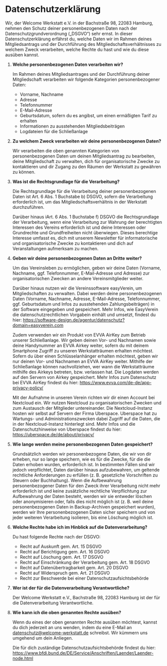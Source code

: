 # Datenschutzerklärung 

Wir, der Welcome Werkstatt e.V. in der Bachstraße 98, 22083 Hamburg, nehmen den Schutz deiner personenbezogenen Daten nach der Datenschutzgrundverordnung („DSGVO“) sehr ernst. In dieser Datenschutzerklärung erfährst du, welche Daten wir im Rahmen deines Mitgliedsantrags und der Durchführung des Mitgliedschaftsverhältnisses zu welchem Zweck verarbeiten, welche Rechte du hast und wie du diese ausüben kannst.

1. **Welche personenbezogenen Daten verarbeiten wir?**

    Im Rahmen deines Mitgliedsantrages und der Durchführung deiner Mitgliedschaft verarbeiten wir folgende Kategorien personenbezogener Daten: 

    - Vorname, Nachname
    - Adresse
    - Telefonnummer
    - E-Mail-Adresse
    - Geburtsdatum, sofern du es angibst, um einen ermäßigten Tarif zu erhalten
    - Informationen zu ausstehenden Mitgliedsbeiträgen
    - Logdateien für die Schließanlage

2. **Zu welchem Zweck verarbeiten wir deine personenbezogenen Daten?**

    Wir verarbeiten die oben genannten Kategorien von personenbezogenen Daten um deinen Mitgliedsantrag zu bearbeiten, deine Mitgliedschaft zu verwalten, dich für organisatorische Zwecke zu kontaktieren und dir Zugang zu den Räumen der Werkstatt zu gewähren zu können. 


3. **Was ist die Rechtsgrundlage für die Verarbeitung?**

    Die Rechtsgrundlage für die Verarbeitung deiner personenbezogenen Daten ist Art. 6 Abs. 1 Buchstabe b) DSGVO, sofern die Verarbeitung erforderlich ist, um das Mitgliedschaftsverhältnis in der Werkstatt durchzuführen.

    Darüber hinaus iArt. 6 Abs. 1 Buchstabe f) DSGVO die Rechtsgrundlage der Verarbeitung, wenn eine Verarbeitung zur Wahrung der berechtigten Interessen des Vereins erforderlich ist und deine Interessen oder Grundrechte und Grundfreiheiten nicht überwiegen. Dieses berechtige Interesse umfasst es, dich mit unserem Newsletter für informatorische und organisatorische Zwecke zu kontaktieren und dich auf Veranstaltungen aufmerksam zu machen.  

4. **Geben wir deine personenbezogenen Daten an Dritte weiter?**

    Um das Vereinsleben zu ermöglichen, geben wir deine Daten (Vorname, Nachname, ggf. Telefonnummer, E-Mail-Adresse und Adresse) zur organisatorischen Zwecken an andere Vereinsmitglieder weiter. 

    Darüber hinaus nutzen wir die Vereinssoftware easyVerein, um Mitgliedschaften zu verwalten. Dabei werden deine personenbezogenen Daten (Vorname, Nachname, Adresse, E-Mail-Adresse, Telefonnummer, ggf. Geburtsdatum und Infos zu ausstehenden Zahlungsbeiträgen) in der Software eingegeben und gespeichert. Mehr Infos, wie EasyVerein die datenschutzrechtlichen Vorgabein einhält und umsetzt, findest du hier: https://software-design.de/agentur/datenschutz?domain=easyverein.com

    Zudem verwenden wir ein Produkt von EVVA AirKey zum Betrieb unserer Schließanlage. Wir geben deinen Vor- und Nachnamen sowie deine Handynummer an EVVA Airkey weiter, sofern du mit deinem Smartphone Zugriff zu unseren Werkstatträumen erhalten möchtest. Sofern du über einen Schlüsselanhänger erhalten möchtest, geben wir nur deinen Vor- und Nachnamen an EVVA AirKey weiter. Mithilfe der Schließanlage können nachvollziehen, wer wann die Werkstatträume mithilfe des Airkeys betreten, bzw. verlassen hat. Die Logdaten werden auf den Servern von Airkey gespeichert. Mehr Infos zum Datenschutz bei EVVA AirKey findest du hier: https://www.evva.com/de-de/app-privacy-policy/

    Mit der Aufnahme in unseren Verein richten wir dir einen Account bei Nextcloud ein. Wir nutzen Nextcloud zu organisatorischen Zwecken und zum Austausch der Mitglieder untereinander. Die Nextcloud-Instanz hosten wir selbst auf Servern der Firma Uberspace. Uberspace hat zu Wartungs- und Administrationszwecken dabei Zugriff auf die Daten, die in der Nextcloud-Instanz hinterlegt sind. Mehr Infos und die Datenschutzhinweise von Uberspace findest du hier: https://uberspace.de/de/about/privacy/ 


5. **Wie lange werden meine personenbezogenen Daten gespeichert?**

    Grundsätzlich werden wir personenbezogene Daten, die wir von dir erheben, nur so lange speichern, wie es für die Zwecke, für die die Daten erhoben wurden, erforderlich ist. In bestimmten Fällen sind wir jedoch verpflichtet, Daten darüber hinaus aufzubewahren, um geltende rechtliche Anforderungen zu erfüllen (z. B. gesetzliche Vorschriften zu Steuern oder Buchhaltung). Wenn die Aufbewahrung personenbezogener Daten für den Zweck ihrer Verarbeitung nicht mehr erforderlich ist und keine zusätzliche rechtliche Verpflichtung zur Aufbewahrung der Daten besteht, werden wir sie entweder löschen oder anonymisieren oder, falls dies nicht möglich ist (z. B. weil deine personenbezogenen Daten in Backup-Archiven gespeichert wurden), werden wir Ihre personenbezogenen Daten sicher speichern und von jeder weiteren Verarbeitung isolieren, bis eine Löschung möglich ist.

6. **Welche Rechte habe ich im Hinblick auf die Datenverarbeitung?**

    Du hast folgende Rechte nach der DSGVO:
    - Recht auf Auskunft gem. Art. 15 DSGVO
    - Recht auf Berichtigung gem. Art. 16 DSGVO
    - Recht auf Löschung gem. Art. 17 DSGVO
    - Recht auf Einschränkung der Verarbeitung gem. Art. 18 DSGVO
    - Recht auf Datenübertragbarkeit gem. Art. 20 DSGVO
    - Recht auf Widerspruch gem. Art. 21 DSGVO
    - Recht zur Beschwerde bei einer Datenschutzaufsichtsbehörde


7. **Wer ist der für die Datenverarbeitung Verantwortliche?**

    Der Welcome Werkstatt e.V., Bachstraße 98, 22083 Hamburg ist der für die Datenverarbeitung Verantwortliche. 

8. **Wie kann ich die oben genannten Rechte ausüben?**

    Wenn du eines der oben genannten Rechte ausüben möchtest, kannst du dich jederzeit an uns wenden, indem du eine E-Mail an datenschutz@welcome-werkstatt.de schreibst. Wir kümmern uns umgehend um dein Anliegen.

    Die für dich zuständige Datenschutzaufsichtsbehörde findest du hier: https://www.bfdi.bund.de/DE/Service/Anschriften/Laender/Laender-node.html
    

